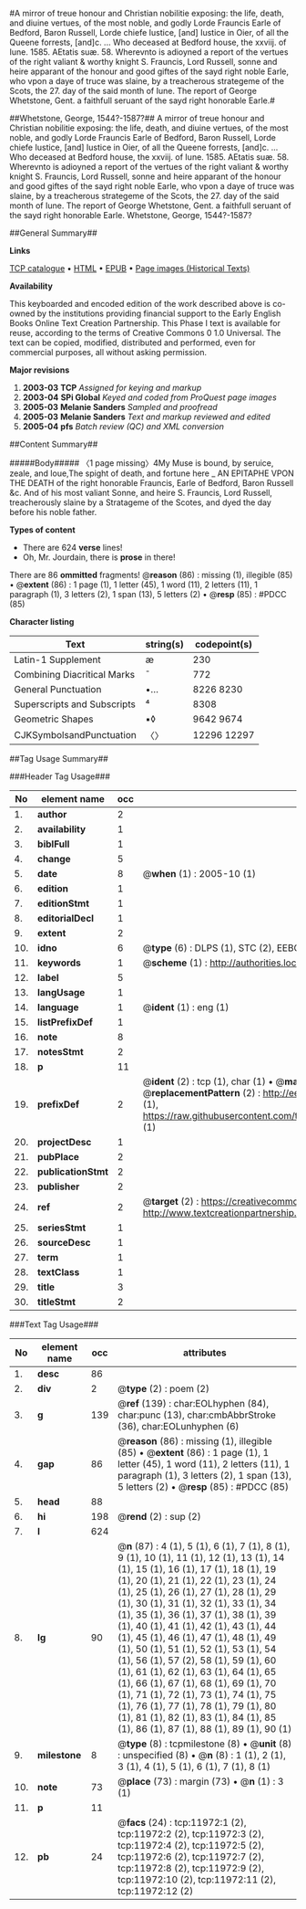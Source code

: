#A mirror of treue honour and Christian nobilitie exposing: the life, death, and diuine vertues, of the most noble, and godly Lorde Frauncis Earle of Bedford, Baron Russell, Lorde chiefe Iustice, [and] Iustice in Oier, of all the Queene forrests, [and]c. ... Who deceased at Bedford house, the xxviij. of Iune. 1585. AEtatis suæ. 58. Wherevnto is adioyned a report of the vertues of the right valiant & worthy knight S. Frauncis, Lord Russell, sonne and heire apparant of the honour and good giftes of the sayd right noble Earle, who vpon a daye of truce was slaine, by a treacherous strategeme of the Scots, the 27. day of the said month of Iune. The report of George Whetstone, Gent. a faithfull seruant of the sayd right honorable Earle.#

##Whetstone, George, 1544?-1587?##
A mirror of treue honour and Christian nobilitie exposing: the life, death, and diuine vertues, of the most noble, and godly Lorde Frauncis Earle of Bedford, Baron Russell, Lorde chiefe Iustice, [and] Iustice in Oier, of all the Queene forrests, [and]c. ... Who deceased at Bedford house, the xxviij. of Iune. 1585. AEtatis suæ. 58. Wherevnto is adioyned a report of the vertues of the right valiant & worthy knight S. Frauncis, Lord Russell, sonne and heire apparant of the honour and good giftes of the sayd right noble Earle, who vpon a daye of truce was slaine, by a treacherous strategeme of the Scots, the 27. day of the said month of Iune. The report of George Whetstone, Gent. a faithfull seruant of the sayd right honorable Earle.
Whetstone, George, 1544?-1587?

##General Summary##

**Links**

[TCP catalogue](http://www.ota.ox.ac.uk/tcp/)  • 
[HTML](http://tei.it.ox.ac.uk/tcp/Texts-HTML/free/A15/A15040.html)  • 
[EPUB](http://tei.it.ox.ac.uk/tcp/Texts-EPUB/free/A15/A15040.epub) • 
[Page images (Historical Texts)](https://data.historicaltexts.jisc.ac.uk/view?pubId=eebo-99846970e&pageId=eebo-99846970e-11972-1)

**Availability**

This keyboarded and encoded edition of the
	       work described above is co-owned by the institutions
	       providing financial support to the Early English Books
	       Online Text Creation Partnership. This Phase I text is
	       available for reuse, according to the terms of Creative
	       Commons 0 1.0 Universal. The text can be copied,
	       modified, distributed and performed, even for
	       commercial purposes, all without asking permission.

**Major revisions**

1. __2003-03__ __TCP__ *Assigned for keying and markup*
1. __2003-04__ __SPi Global__ *Keyed and coded from ProQuest page images*
1. __2005-03__ __Melanie Sanders__ *Sampled and proofread*
1. __2005-03__ __Melanie Sanders__ *Text and markup reviewed and edited*
1. __2005-04__ __pfs__ *Batch review (QC) and XML conversion*

##Content Summary##

#####Body#####
〈1 page missing〉4My Muse is bound, by seruice, zeale, and loue,The spight of death, and fortune here
    _ AN EPITAPHE VPON THE DEATH of the right honorable Frauncis, Earle of Bedford, Baron Russell &c. And of his most valiant Sonne, and heire S. Frauncis, Lord Russell, treacherously slaine by a Stratageme of the Scotes, and dyed the day before his noble father.

**Types of content**

  * There are 624 **verse** lines!
  * Oh, Mr. Jourdain, there is **prose** in there!

There are 86 **ommitted** fragments! 
 @__reason__ (86) : missing (1), illegible (85)  •  @__extent__ (86) : 1 page (1), 1 letter (45), 1 word (11), 2 letters (11), 1 paragraph (1), 3 letters (2), 1 span (13), 5 letters (2)  •  @__resp__ (85) : #PDCC (85)

**Character listing**


|Text|string(s)|codepoint(s)|
|---|---|---|
|Latin-1 Supplement|æ|230|
|Combining             Diacritical Marks|̄|772|
|General Punctuation|•…|8226 8230|
|Superscripts             and Subscripts|⁴|8308|
|Geometric Shapes|▪◊|9642 9674|
|CJKSymbolsandPunctuation|〈〉|12296 12297|

##Tag Usage Summary##

###Header Tag Usage###

|No|element name|occ|attributes|
|---|---|---|---|
|1.|__author__|2||
|2.|__availability__|1||
|3.|__biblFull__|1||
|4.|__change__|5||
|5.|__date__|8| @__when__ (1) : 2005-10 (1)|
|6.|__edition__|1||
|7.|__editionStmt__|1||
|8.|__editorialDecl__|1||
|9.|__extent__|2||
|10.|__idno__|6| @__type__ (6) : DLPS (1), STC (2), EEBO-CITATION (1), PROQUEST (1), VID (1)|
|11.|__keywords__|1| @__scheme__ (1) : http://authorities.loc.gov/ (1)|
|12.|__label__|5||
|13.|__langUsage__|1||
|14.|__language__|1| @__ident__ (1) : eng (1)|
|15.|__listPrefixDef__|1||
|16.|__note__|8||
|17.|__notesStmt__|2||
|18.|__p__|11||
|19.|__prefixDef__|2| @__ident__ (2) : tcp (1), char (1)  •  @__matchPattern__ (2) : ([0-9\-]+):([0-9IVX]+) (1), (.+) (1)  •  @__replacementPattern__ (2) : http://eebo.chadwyck.com/downloadtiff?vid=$1&page=$2 (1), https://raw.githubusercontent.com/textcreationpartnership/Texts/master/tcpchars.xml#$1 (1)|
|20.|__projectDesc__|1||
|21.|__pubPlace__|2||
|22.|__publicationStmt__|2||
|23.|__publisher__|2||
|24.|__ref__|2| @__target__ (2) : https://creativecommons.org/publicdomain/zero/1.0/ (1), http://www.textcreationpartnership.org/docs/. (1)|
|25.|__seriesStmt__|1||
|26.|__sourceDesc__|1||
|27.|__term__|1||
|28.|__textClass__|1||
|29.|__title__|3||
|30.|__titleStmt__|2||


###Text Tag Usage###

|No|element name|occ|attributes|
|---|---|---|---|
|1.|__desc__|86||
|2.|__div__|2| @__type__ (2) : poem (2)|
|3.|__g__|139| @__ref__ (139) : char:EOLhyphen (84), char:punc (13), char:cmbAbbrStroke (36), char:EOLunhyphen (6)|
|4.|__gap__|86| @__reason__ (86) : missing (1), illegible (85)  •  @__extent__ (86) : 1 page (1), 1 letter (45), 1 word (11), 2 letters (11), 1 paragraph (1), 3 letters (2), 1 span (13), 5 letters (2)  •  @__resp__ (85) : #PDCC (85)|
|5.|__head__|88||
|6.|__hi__|198| @__rend__ (2) : sup (2)|
|7.|__l__|624||
|8.|__lg__|90| @__n__ (87) : 4 (1), 5 (1), 6 (1), 7 (1), 8 (1), 9 (1), 10 (1), 11 (1), 12 (1), 13 (1), 14 (1), 15 (1), 16 (1), 17 (1), 18 (1), 19 (1), 20 (1), 21 (1), 22 (1), 23 (1), 24 (1), 25 (1), 26 (1), 27 (1), 28 (1), 29 (1), 30 (1), 31 (1), 32 (1), 33 (1), 34 (1), 35 (1), 36 (1), 37 (1), 38 (1), 39 (1), 40 (1), 41 (1), 42 (1), 43 (1), 44 (1), 45 (1), 46 (1), 47 (1), 48 (1), 49 (1), 50 (1), 51 (1), 52 (1), 53 (1), 54 (1), 56 (1), 57 (2), 58 (1), 59 (1), 60 (1), 61 (1), 62 (1), 63 (1), 64 (1), 65 (1), 66 (1), 67 (1), 68 (1), 69 (1), 70 (1), 71 (1), 72 (1), 73 (1), 74 (1), 75 (1), 76 (1), 77 (1), 78 (1), 79 (1), 80 (1), 81 (1), 82 (1), 83 (1), 84 (1), 85 (1), 86 (1), 87 (1), 88 (1), 89 (1), 90 (1)|
|9.|__milestone__|8| @__type__ (8) : tcpmilestone (8)  •  @__unit__ (8) : unspecified (8)  •  @__n__ (8) : 1 (1), 2 (1), 3 (1), 4 (1), 5 (1), 6 (1), 7 (1), 8 (1)|
|10.|__note__|73| @__place__ (73) : margin (73)  •  @__n__ (1) : 3 (1)|
|11.|__p__|11||
|12.|__pb__|24| @__facs__ (24) : tcp:11972:1 (2), tcp:11972:2 (2), tcp:11972:3 (2), tcp:11972:4 (2), tcp:11972:5 (2), tcp:11972:6 (2), tcp:11972:7 (2), tcp:11972:8 (2), tcp:11972:9 (2), tcp:11972:10 (2), tcp:11972:11 (2), tcp:11972:12 (2)|
